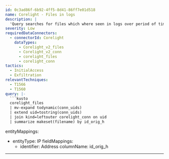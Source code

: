 ```yaml
---
id: 0c3ad86f-6b92-4ff5-8d41-86ff7e01d518
name: Corelight - Files in logs
description: |
  'Query searches for files which where seen in logs over period of time.'
severity: Low
requiredDataConnectors:
  - connectorId: Corelight
    dataTypes:
      - Corelight_v2_files
      - Corelight_v2_conn
      - corelight_files
      - corelight_conn
tactics:
  - InitialAccess
  - Exfiltration
relevantTechniques:
  - T1566
  - T1560
query: |-
  ```kusto
  corelight_files
  | mv-expand todynamic(conn_uids)
  | extend uid=tostring(conn_uids)
  | join kind=leftouter corelight_conn on uid
  | summarize makeset(filename) by id_orig_h
  ```
entityMappings:
  - entityType: IP
    fieldMappings:
      - identifier: Address
        columnName: id_orig_h
---
```


